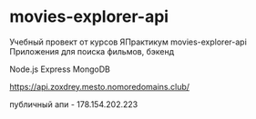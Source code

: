 # movies-explorer-api
Учебный провект от курсов ЯПрактикум movies-explorer-api
Приложения для поиска фильмов, бэкенд 

Node.js
Express
MongoDB

https://api.zoxdrey.mesto.nomoredomains.club/

публичный апи - 178.154.202.223

